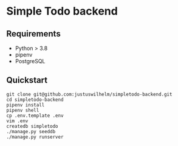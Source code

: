 # Simple Todo backend

## Requirements

- Python > 3.8
- pipenv
- PostgreSQL

## Quickstart

```
git clone git@github.com:justuswilhelm/simpletodo-backend.git
cd simpletodo-backend
pipenv install
pipenv shell
cp .env.template .env
vim .env
createdb simpletodo
./manage.py seeddb
./manage.py runserver
```
